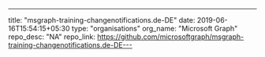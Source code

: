 ---
title: "msgraph-training-changenotifications.de-DE"
date: 2019-06-16T15:54:15+05:30
type: "organisations"
org_name: "Microsoft Graph"
repo_desc: "NA"
repo_link: https://github.com/microsoftgraph/msgraph-training-changenotifications.de-DE---